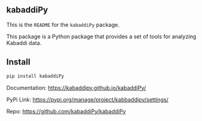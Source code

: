 ## kabaddiPy 


This is the `README` for the `kabaddiPy` package. 

This package is a Python package that provides a set of tools for analyzing Kabaddi data. 

## Install

```sh
pip install kabaddiPy
```


Documentation: https://kabaddipy.github.io/kabaddiPy/

PyPi Link: https://pypi.org/manage/project/kabbaddipy/settings/

Repo: https://github.com/kabaddiPy/kabaddiPy





<!--

**Here are some ideas to get you started:**

🙋‍♀️ A short introduction - what is your organization all about?
🌈 Contribution guidelines - how can the community get involved?
👩‍💻 Useful resources - where can the community find your docs? Is there anything else the community should know?
🍿 Fun facts - what does your team eat for breakfast?
🧙 Remember, you can do mighty things with the power of [Markdown](https://docs.github.com/github/writing-on-github/getting-started-with-writing-and-formatting-on-github/basic-writing-and-formatting-syntax)
-->
